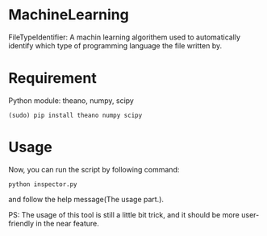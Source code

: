 MachineLearning
===============

FileTypeIdentifier: A machin learning algorithem used to automatically identify which type of programming language the file written by.

Requirement
===========

Python module: theano, numpy, scipy    

    (sudo) pip install theano numpy scipy

Usage
=====

Now, you can run the script by following command:    

    python inspector.py

and follow the help message(The usage part.).

PS: The usage of this tool is still a little bit trick, and it should be more user-friendly in the near feature.

